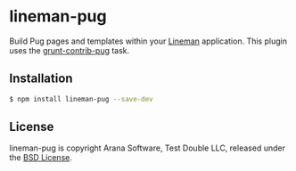# lineman-pug

Build Pug pages and templates within your [Lineman](http://linemanjs.com) application. This plugin uses the [grunt-contrib-pug](https://github.com/gruntjs/grunt-contrib-pug) task.

## Installation


```bash
$ npm install lineman-pug --save-dev
```


## License

lineman-pug is copyright Arana Software, Test Double LLC, released under the [BSD License](http://opensource.org/licenses/BSD-3-Clause).
